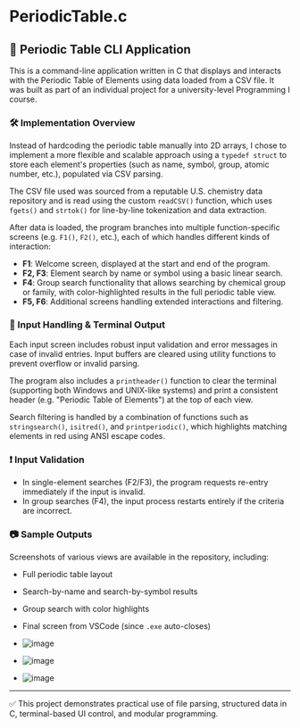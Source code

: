 # PeriodicTable.c

## 🧪 Periodic Table CLI Application

This is a command-line application written in C that displays and interacts with the Periodic Table of Elements using data loaded from a CSV file. It was built as part of an individual project for a university-level Programming I course.

### 🛠️ Implementation Overview

Instead of hardcoding the periodic table manually into 2D arrays, I chose to implement a more flexible and scalable approach using a `typedef struct` to store each element's properties (such as name, symbol, group, atomic number, etc.), populated via CSV parsing.

The CSV file used was sourced from a reputable U.S. chemistry data repository and is read using the custom `readCSV()` function, which uses `fgets()` and `strtok()` for line-by-line tokenization and data extraction.

After data is loaded, the program branches into multiple function-specific screens (e.g. `F1()`, `F2()`, etc.), each of which handles different kinds of interaction:

- **F1**: Welcome screen, displayed at the start and end of the program.
- **F2, F3**: Element search by name or symbol using a basic linear search.
- **F4**: Group search functionality that allows searching by chemical group or family, with color-highlighted results in the full periodic table view.
- **F5, F6**: Additional screens handling extended interactions and filtering.

### 🧼 Input Handling & Terminal Output

Each input screen includes robust input validation and error messages in case of invalid entries. Input buffers are cleared using utility functions to prevent overflow or invalid parsing.

The program also includes a `printheader()` function to clear the terminal (supporting both Windows and UNIX-like systems) and print a consistent header (e.g. "Periodic Table of Elements") at the top of each view.

Search filtering is handled by a combination of functions such as `stringsearch()`, `isitred()`, and `printperiodic()`, which highlights matching elements in red using ANSI escape codes.

### ❗ Input Validation

- In single-element searches (F2/F3), the program requests re-entry immediately if the input is invalid.
- In group searches (F4), the input process restarts entirely if the criteria are incorrect.

### 📷 Sample Outputs

Screenshots of various views are available in the repository, including:
- Full periodic table layout
- Search-by-name and search-by-symbol results
- Group search with color highlights
- Final screen from VSCode (since `.exe` auto-closes)

- ![image](https://github.com/user-attachments/assets/8d97f5b4-1394-495e-9ae5-d3e5a7ca0c29)
- ![image](https://github.com/user-attachments/assets/156462be-55c0-421d-a68f-0e4a514518b2)
- ![image](https://github.com/user-attachments/assets/2259af3f-1db7-4c69-80d0-c024850a03ce)




---

✅ This project demonstrates practical use of file parsing, structured data in C, terminal-based UI control, and modular programming.

